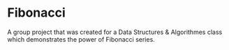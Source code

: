 # Fibonacci
A group project that was created for a Data Structures &amp; Algorithmes class which demonstrates the power of Fibonacci series.
